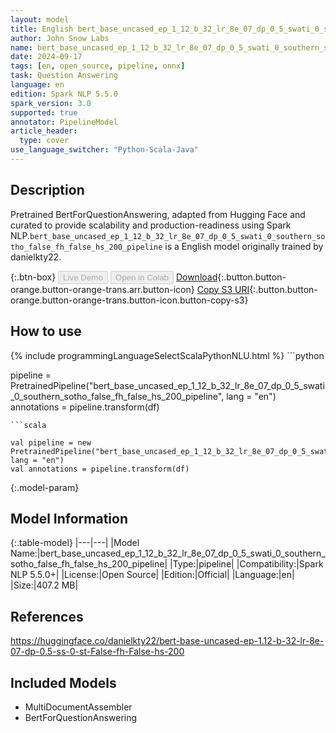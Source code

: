 ```yaml
---
layout: model
title: English bert_base_uncased_ep_1_12_b_32_lr_8e_07_dp_0_5_swati_0_southern_sotho_false_fh_false_hs_200_pipeline pipeline BertForQuestionAnswering from danielkty22
author: John Snow Labs
name: bert_base_uncased_ep_1_12_b_32_lr_8e_07_dp_0_5_swati_0_southern_sotho_false_fh_false_hs_200_pipeline
date: 2024-09-17
tags: [en, open_source, pipeline, onnx]
task: Question Answering
language: en
edition: Spark NLP 5.5.0
spark_version: 3.0
supported: true
annotator: PipelineModel
article_header:
  type: cover
use_language_switcher: "Python-Scala-Java"
---
```


## Description

Pretrained BertForQuestionAnswering, adapted from Hugging Face and curated to provide scalability and production-readiness using Spark NLP.`bert_base_uncased_ep_1_12_b_32_lr_8e_07_dp_0_5_swati_0_southern_sotho_false_fh_false_hs_200_pipeline` is a English model originally trained by danielkty22.

{:.btn-box}
<button class="button button-orange" disabled>Live Demo</button>
<button class="button button-orange" disabled>Open in Colab</button>
[Download](https://s3.amazonaws.com/auxdata.johnsnowlabs.com/public/models/bert_base_uncased_ep_1_12_b_32_lr_8e_07_dp_0_5_swati_0_southern_sotho_false_fh_false_hs_200_pipeline_en_5.5.0_3.0_1726532309863.zip){:.button.button-orange.button-orange-trans.arr.button-icon}
[Copy S3 URI](s3://auxdata.johnsnowlabs.com/public/models/bert_base_uncased_ep_1_12_b_32_lr_8e_07_dp_0_5_swati_0_southern_sotho_false_fh_false_hs_200_pipeline_en_5.5.0_3.0_1726532309863.zip){:.button.button-orange.button-orange-trans.button-icon.button-copy-s3}

## How to use



<div class="tabs-box" markdown="1">
{% include programmingLanguageSelectScalaPythonNLU.html %}
```python

pipeline = PretrainedPipeline("bert_base_uncased_ep_1_12_b_32_lr_8e_07_dp_0_5_swati_0_southern_sotho_false_fh_false_hs_200_pipeline", lang = "en")
annotations =  pipeline.transform(df)   

```
```scala

val pipeline = new PretrainedPipeline("bert_base_uncased_ep_1_12_b_32_lr_8e_07_dp_0_5_swati_0_southern_sotho_false_fh_false_hs_200_pipeline", lang = "en")
val annotations = pipeline.transform(df)

```
</div>

{:.model-param}
## Model Information

{:.table-model}
|---|---|
|Model Name:|bert_base_uncased_ep_1_12_b_32_lr_8e_07_dp_0_5_swati_0_southern_sotho_false_fh_false_hs_200_pipeline|
|Type:|pipeline|
|Compatibility:|Spark NLP 5.5.0+|
|License:|Open Source|
|Edition:|Official|
|Language:|en|
|Size:|407.2 MB|

## References

https://huggingface.co/danielkty22/bert-base-uncased-ep-1.12-b-32-lr-8e-07-dp-0.5-ss-0-st-False-fh-False-hs-200

## Included Models

- MultiDocumentAssembler
- BertForQuestionAnswering